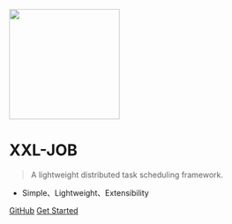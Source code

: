 <img src="https://raw.githubusercontent.com/xuxueli/xxl-job/master/doc/images/xxl-logo.png" width="200" >

# XXL-JOB

> A lightweight distributed task scheduling framework.

- Simple、Lightweight、Extensibility

[GitHub](https://github.com/xuxueli/xxl-job/)
[Get Started](#_1-brief-introduction)